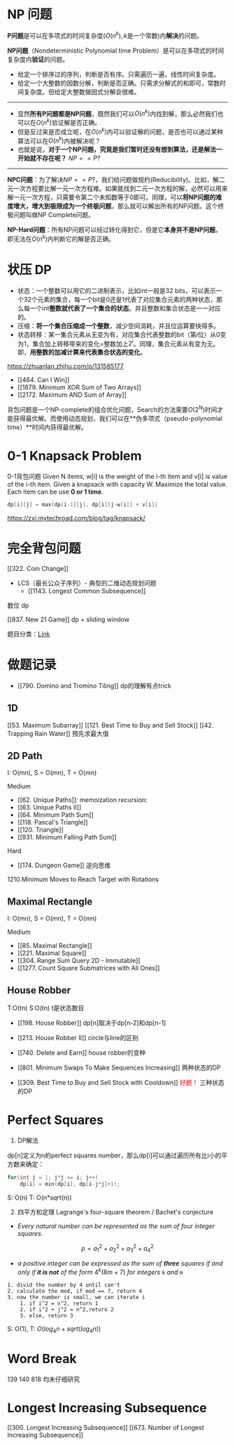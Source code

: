 # NP 问题
**P问题**是可以在多项式的时间复杂度($O(n^k),k$是一个常数)内**解决**的问题。

**NP问题**（Nondeterministic Polynomial time Problem）是可以在多项式的时间复杂度内**验证**的问题。
- 给定一个排序过的序列，判断是否有序。只需遍历一遍，线性时间复杂度。
- 给定一个大整数的因数分解，判断是否正确。只需求分解式的和即可，常数时间复杂度。但给定大整数做因式分解会很难。
---
- 显然**所有P问题都是NP问题**，既然我们可以$O(n^k)$内找到解，那么必然我们也可以在$O(n^k)$验证解是否正确。
- 但是反过来是否成立呢，在$O(n^k)$内可以验证解的问题，是否也可以通过某种算法可以在$O(n^k)$内被解决呢？
- 也就是说，**对于一个NP问题，究竟是我们暂时还没有想到算法，还是解法一开始就不存在呢？** $NP==P?$
---
 **NPC问题**：为了解决$NP==P?$，我们给问题做规约(Reducibility)。比如，解二元一次方程要比解一元一次方程难。如果能找到二元一次方程的解，必然可以用来解一元一次方程，只需要令第二个未知数等于0即可。同理，可以**将NP问题的难度增大，增大到极限成为一个终极问题**，那么就可以解出所有的NP问题。这个终极问题叫做NP Complete问题。

**NP-Hard问题**：所有NP问题可以经过转化得到它，但是它**本身并不是NP问题**，即无法在$O(n^k)$内判断它的解是否正确。

# 状压 DP 
- 状态：一个整数可以用它的二进制表示，比如int一般是32 bits，可以表示一个32个元素的集合，每一个bit是0还是1代表了对应集合元素的两种状态，那么每一个int**整数就代表了一个集合的状态**。并且整数和集合状态是一一对应的。
- 压缩：**将一个集合压缩成一个整数**，减少空间消耗，并且位运算要快得多。
- 状态转移：某一集合元素从无变为有，对应集合代表整数的bit（第$i$位）从0变为1，集合加上转移带来的变化=整数加上$2^i$。同理，集合元素从有变为无。即，**用整数的加减计算来代表集合状态的变化**。


https://zhuanlan.zhihu.com/p/131585177
- [[464. Can I Win]]
- [[1879. Minimum XOR Sum of Two Arrays]]
- [[2172. Maximum AND Sum of Array]]

背包问题是一个NP-complete的组合优化问题，Search的方法需要$O(2^N)$时间才能获得最优解。而使用动态规划，我们可以在**伪多项式（pseudo-polynomial time）**时间内获得最优解。

# 0-1 Knapsack Problem 
0-1背包问题
Given N items, w\[i\] is the weight of the i-th item and v\[i\] is value of the i-th item. Given a knapsack with capacity W. Maximize the total value. Each item can be use **0 or 1 time**.

```cpp
dp[i][j] = max(dp[i-1][j], dp[i][j-w[i]] + v[i])
```

https://zxi.mytechroad.com/blog/tag/knapsack/


# 完全背包问题
[[322. Coin Change]]


- LCS（最长公众子序列）- 典型的二维动态规划问题
	- [[1143. Longest Common Subsequence]]



数位 dp

[[837. New 21 Game]] dp + sliding window


题目分类：[Link](https://docs.google.com/spreadsheets/d/1yRCOJ8KysRVkq0O9IlDriT01tC6lzPapmFO4PCmDJQA/edit#gid=1674276502)

# 做题记录
- [[790. Domino and Tromino Tiling]] dp的理解有点trick
## 1D
[[53. Maximum Subarray]]
[[121. Best Time to Buy and Sell Stock]]
[[42. Trapping Rain Water]] 预先求最大值

## 2D Path
I: O(mn), S = O(mn), T = O(mn)

Medium
- [[62. Unique Paths]]: memoization recursion:
- [[63. Unique Paths II]]
- [[64. Minimum Path Sum]]
- [[118. Pascal's Triangle]]
- [[120. Triangle]]
- [[931. Minimum Falling Path Sum]]

Hard
- [[174. Dungeon Game]] 逆向思维

1210.Minimum Moves to Reach Target with Rotations 

## Maximal Rectangle 
I: O(mn), S = O(mn), T = O(mn)

Medium
- [[85. Maximal Rectangle]]
- [[221. Maximal Square]]
- [[304. Range Sum Query 2D - Immutable]]
- [[1277. Count Square Submatrices with All Ones]]

## House Robber
T:O(tn)
S:O(tn) 
t是状态数目

- [[198. House Robber]] dp[n]取决于dp[n-2]和dp[n-1]
- [[213. House Robber II]] circle与line的区别
- [[740. Delete and Earn]] house robber的变种

- [[801. Minimum Swaps To Make Sequences Increasing]] 两种状态的DP
- [[309. Best Time to Buy and Sell Stock with Cooldown]]<font color='red'> 好题！</font> 三种状态的DP


# Perfect Squares

1. DP解法

dp[n]定义为n的perfect squares number，那么dp[i]可以通过遍历所有比i小的平方数来确定：

````C++
for(int j = 1; j*j <= i; j++)
	dp[i] = min(dp[i], dp[i-j*j]+1);
````

S: O(n) T: O(n*sqrt(n))

2. 四平方和定理 Lagrange's four-square theorem / Bachet's conjecture

- *Every natural number can be represented as the sum of four integer squares.*

$$p = a_1^2 + a_2^2 + a_3^2 + a_4^2$$

- *a positive integer can be expressed as the sum of **three** squares if and only if **it is not** of the form* $4^k(8m+7)$ *for integers* `k` *and* `m`

```pseudocode
1. divid the number by 4 until can't 
2. calculate the mod, if mod == 7, return 4
3. now the number is small, we can iterate i
	1. if i^2 = n^2, return 1
	2. if i^2 + j^2 = n^2,return 2
	3. else, return 3
```

S: O(1), T: $O(log_4n+sqrt(log_4n))$

# Word Break

139	140	818 均未仔细研究



# Longest Increasing Subsequence
[[300. Longest Increasing Subsequence]]
[[673. Number of Longest Increasing Subsequence]]